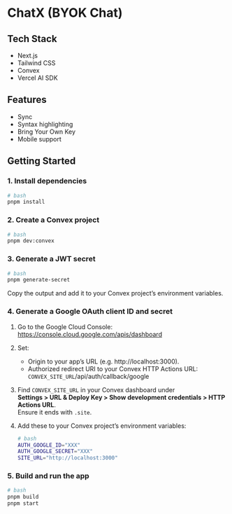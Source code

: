 # ChatX (BYOK Chat)

## Tech Stack

- Next.js
- Tailwind CSS
- Convex
- Vercel AI SDK

## Features

- Sync
- Syntax highlighting
- Bring Your Own Key
- Mobile support

## Getting Started

### 1. Install dependencies

```bash
# bash
pnpm install
```

### 2. Create a Convex project

```bash
# bash
pnpm dev:convex
```

### 3. Generate a JWT secret

```bash
# bash
pnpm generate-secret
```

Copy the output and add it to your Convex project’s environment variables.

### 4. Generate a Google OAuth client ID and secret

1. Go to the Google Cloud Console:  
   https://console.cloud.google.com/apis/dashboard

2. Set:

   - Origin to your app’s URL (e.g. http://localhost:3000).
   - Authorized redirect URI to your Convex HTTP Actions URL:  
     `CONVEX_SITE_URL`/api/auth/callback/google

3. Find `CONVEX_SITE_URL` in your Convex dashboard under  
   **Settings > URL & Deploy Key > Show development credentials > HTTP Actions URL**.  
   Ensure it ends with `.site`.

4. Add these to your Convex project’s environment variables:

   ```bash
   # bash
   AUTH_GOOGLE_ID="XXX"
   AUTH_GOOGLE_SECRET="XXX"
   SITE_URL="http://localhost:3000"
   ```

### 5. Build and run the app

```bash
# bash
pnpm build
pnpm start
```
